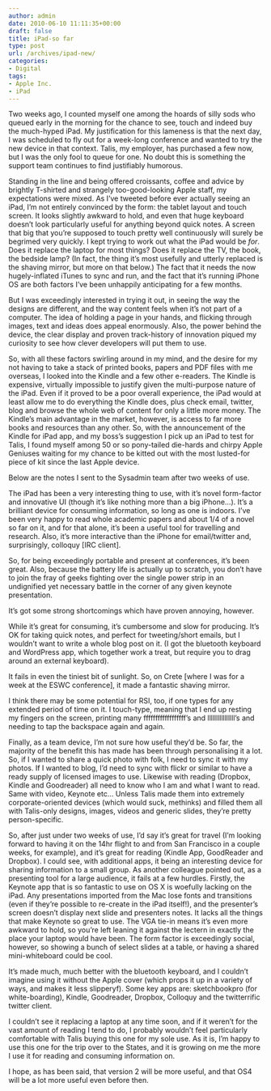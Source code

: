```yaml
---
author: admin
date: 2010-06-10 11:11:35+00:00
draft: false
title: iPad-so far
type: post
url: /archives/ipad-new/
categories:
- Digital
tags:
- Apple Inc.
- iPad
---
```


Two weeks ago, I counted myself one among the hoards of silly sods who queued early in the morning for the chance to see, touch and indeed buy the much-hyped iPad. My justification for this lameness is that the next day, I was scheduled to fly out for a week-long conference and wanted to try the new device in that context. Talis, my employer, has purchased a few now, but I was the only fool to queue for one. No doubt this is something the support team continues to find justifiably humorous.

Standing in the line and being offered croissants, coffee and advice by brightly T-shirted and strangely too-good-looking Apple staff, my expectations were mixed. As I’ve tweeted before ever actually seeing an iPad, I’m not entirely convinced by the form: the tablet layout and touch screen. It looks slightly awkward to hold, and even that huge keyboard doesn’t look particularly useful for anything beyond quick notes. A screen that big that you’re supposed to touch pretty well continuously will surely be begrimed very quickly. I kept trying to work out what the iPad would be _for_. Does it replace the laptop for most things? Does it replace the TV, the book, the bedside lamp? (In fact, the thing it’s most usefully and utterly replaced is the shaving mirror, but more on that below.) The fact that it needs the now hugely-inflated iTunes to sync and run, and the fact that it’s running iPhone OS are both factors I’ve been unhappily anticipating for a few months.

But I was exceedingly interested in trying it out, in seeing the way the designs are different, and the way content feels when it’s not part of a computer. The idea of holding a page in your hands, and flicking through images, text and ideas does appeal enormously. Also, the power behind the device, the clear display and proven track-history of innovation piqued my curiosity to see how clever developers will put them to use.

So, with all these factors swirling around in my mind, and the desire for my not having to take a stack of printed books, papers and PDF files with me overseas, I looked into the Kindle and a few other e-readers. The Kindle is expensive, virtually impossible to justify given the multi-purpose nature of the iPad. Even if it proved to be a poor overall experience, the iPad would at least allow me to do everything the Kindle does, plus check email, twitter, blog and browse the whole web of content for only a little more money. The Kindle’s main advantage in the market, however, is access to far more books and resources than any other. So, with the announcement of the Kindle for iPad app, and my boss’s suggestion I pick up an iPad to test for Talis, I found myself among 50 or so pony-tailed die-hards and chirpy Apple Geniuses waiting for my chance to be kitted out with the most lusted-for piece of kit since the last Apple device.

Below are the notes I sent to the Sysadmin team after two weeks of use.

The iPad has been a very interesting thing to use, with it’s novel form-factor and innovative UI (though it’s like nothing more than a big iPhone…). It’s a brilliant device for consuming information, so long as one is indoors. I’ve been very happy to read whole academic papers and about 1/4 of a novel so far on it, and for that alone, it’s been a useful tool for travelling and research. Also, it’s more interactive than the iPhone for email/twitter and, surprisingly, colloquy [IRC client].

So, for being exceedingly portable and present at conferences, it’s been great. Also, because the battery life is actually up to scratch, you don’t have to join the fray of geeks fighting over the single power strip in an undignified yet necessary battle in the corner of any given keynote presentation.

It’s got some strong shortcomings which have proven annoying, however.

While it’s great for consuming, it’s cumbersome and slow for producing. It’s OK for taking quick notes, and perfect for tweeting/short emails, but I wouldn’t want to write a whole blog post on it. (I got the bluetooth keyboard and WordPress app, which together work a treat, but require you to drag around an external keyboard).

It fails in even the tiniest bit of sunlight. So, on Crete [where I was for a week at the ESWC conference], it made a fantastic shaving mirror.

I think there may be some potential for RSI, too, if one types for any extended period of time on it. I touch-type, meaning that I end up resting my fingers on the screen, printing many ffffffffffffffffff’s and llllllllllllllll’s and needing to tap the backspace again and again.

Finally, as a team device, I’m not sure how useful they’d be. So far, the majority of the benefit this has made has been through personalising it a lot. So, if I wanted to share a quick photo with folk, I need to sync it with my photos. If I wanted to blog, I’d need to sync with flickr or similar to have a ready supply of licensed images to use. Likewise with reading (Dropbox, Kindle and Goodreader) all need to know who I am and what I want to read. Same with video, Keynote etc… Unless Talis made them into extremely corporate-oriented devices (which would suck, methinks) and filled them all with Talis-only designs, images, videos and generic slides, they’re pretty person-specific.

So, after just under two weeks of use, I’d say it’s great for travel (I’m looking forward to having it on the 14hr flight to and from San Francisco in a couple weeks, for example), and it’s great for reading (Kindle App, GoodReader and Dropbox). I could see, with additional apps, it being an interesting device for sharing information to a small group. As another colleague pointed out, as a presenting tool for a large audience, it fails at a few hurdles. Firstly, the Keynote app that is so fantastic to use on OS X is woefully lacking on the iPad. Any presentations imported from the Mac lose fonts and transitions (even if they’re possible to re-create in the iPad itself!), and the presenter’s screen doesn’t display next slide and presenters notes. It lacks all the things that make Keynote so great to use. The VGA tie-in means it’s even more awkward to hold, so you’re left leaning it against the lectern in exactly the place your laptop would have been. The form factor is exceedingly social, however, so showing a bunch of select slides at a table, or having a shared mini-whiteboard could be cool.

It’s made much, much better with the bluetooth keyboard, and I couldn’t imagine using it without the Apple cover (which props it up in a variety of ways, and makes it less slipperyf). Some key apps are: sketchbookpro (for white-boarding), Kindle, Goodreader, Dropbox, Colloquy and the twitterrific twitter client.

I couldn’t see it replacing a laptop at any time soon, and if it weren’t for the vast amount of reading I tend to do, I probably wouldn’t feel particularly comfortable with Talis buying this one for my sole use. As it is, I’m happy to use this one for the trip over to the States, and it is growing on me the more I use it for reading and consuming information on.

I hope, as has been said, that version 2 will be more useful, and that OS4 will be a lot more useful even before then.

